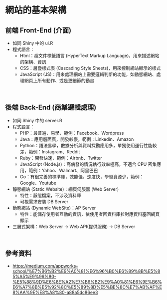 # 網站的基本架構

## 前端 Front-End (介面)
* 如同 Shiny 中的 ui.R 
* 程式語言：
  * Html：超文件標籤語言 (HyperText Markup Language)，用來描述網站的架構、資訊
  * CSS：層疊樣式表 (Cascading Style Sheets)，用來控制網站顯示的樣式
  * JavaScript (JS)：用來處理網站上需要邏輯判斷的功能，如動態網站、處理網頁上所有動作、或是更細節的動畫
<br>

## 後端 Back-End (商業邏輯處理)
* 如同 Shiny 中的 server.R 
* 程式語言：
  * PHP：最普遍，易學，範例：Facebook、Wordpress
  * Java：應用層面廣，開發較慢，範例：Linkedin、Amazon
  * Python：語法易學，數據分析與資料探勘應用多，單獨使用運行性能較差，範例：Instagram、Reddit
  * Ruby：開發快速，範例：Airbnb、Twitter
  * JavaScript (Node.js)：高病發的情況執行效率極高，不適合 CPU 密集應用，範例：Yahoo、Walmart、阿里巴巴
  * Go：有很完善的標準庫，效能佳，速度快，學習資源少，範例：Google、Youtube
* 靜態網站 (Static Website)：網頁伺服器 (Web Server)
  * 特性：靜態檔案，不涉及資料庫
  * 可視需求安裝 DB Server
* 動態網站 (Dynamic WebSite)：AP Server
  * 特性：能儲存使用者互動的資訊，依使用者回資料庫拉對應資料塞回網頁顯示
* 三層式架構：Web Server → Web API(提供服務) → DB Server
<br>  

## 參考資料
* https://medium.com/appworks-school/%E7%B6%B2%E9%A0%81%E6%96%B0%E6%89%8B%E5%85%A5%E9%96%80-%E5%88%9D%E6%8E%A2%E7%B6%B2%E9%A0%81%E6%9E%B6%E6%A7%8B%E5%92%8C%E5%89%8D%E5%BE%8C%E7%AB%AF%E8%AA%9E%E8%A8%80-a88a5dc86ee3
<br>
